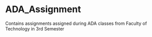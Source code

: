 # ADA_Assignment
Contains assignments assigned during ADA classes from Faculty of Technology in 3rd Semester
